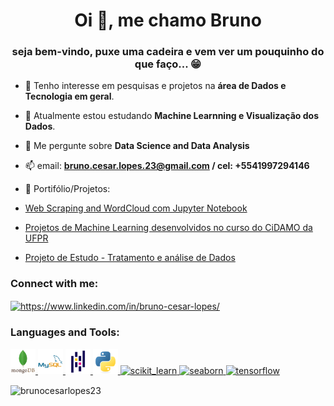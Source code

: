 <h1 align="center">Oi 👋, me chamo Bruno</h1>
<h3 align="center">seja bem-vindo, puxe uma cadeira e vem ver um pouquinho do que faço... 😁</h3>

- 👀 Tenho interesse em pesquisas e projetos na **área de Dados e Tecnologia em geral**.
- 🌱 Atualmente estou estudando **Machine Learnning e Visualização dos Dados**.
- 💬 Me pergunte sobre **Data Science and Data Analysis**

- 📫 email: **bruno.cesar.lopes.23@gmail.com / cel: +5541997294146**

- 🚀 Portifólio/Projetos:
- <p> <a href=https://github.com/brunocesarlopes23/WebScraping_WordCloud> Web Scraping and WordCloud com Jupyter Notebook</a>
- <p> <a href=https://github.com/brunocesarlopes23/Projetcs-Machine-Learning-CIDAMO-UFPR/blob/main/README.md> Projetos de Machine Learning desenvolvidos no curso do CiDAMO da UFPR</a>
- <p><a href=https://github.com/brunocesarlopes23/Tratamento-Analise-Supermercado-Kaggle> Projeto de Estudo - Tratamento e análise de Dados</a>

<h3 align="left">Connect with me:</h3>
<p align="left">
<a href="https://linkedin.com/in/bruno-cesar-lopes/" target="blank"><img align="center" src="https://raw.githubusercontent.com/rahuldkjain/github-profile-readme-generator/master/src/images/icons/Social/linked-in-alt.svg" alt="https://www.linkedin.com/in/bruno-cesar-lopes/" height="30" width="40" /></a>
</p>

<h3 align="left">Languages and Tools:</h3>
<p align="left"> <a href="https://www.mongodb.com/" target="_blank" rel="noreferrer"> <img src="https://raw.githubusercontent.com/devicons/devicon/master/icons/mongodb/mongodb-original-wordmark.svg" alt="mongodb" width="40" height="40"/> </a> <a href="https://www.mysql.com/" target="_blank" rel="noreferrer"> <img src="https://raw.githubusercontent.com/devicons/devicon/master/icons/mysql/mysql-original-wordmark.svg" alt="mysql" width="40" height="40"/> </a> <a href="https://pandas.pydata.org/" target="_blank" rel="noreferrer"> <img src="https://raw.githubusercontent.com/devicons/devicon/2ae2a900d2f041da66e950e4d48052658d850630/icons/pandas/pandas-original.svg" alt="pandas" width="40" height="40"/> </a> <a href="https://www.python.org" target="_blank" rel="noreferrer"> <img src="https://raw.githubusercontent.com/devicons/devicon/master/icons/python/python-original.svg" alt="python" width="40" height="40"/> </a> <a href="https://scikit-learn.org/" target="_blank" rel="noreferrer"> <img src="https://upload.wikimedia.org/wikipedia/commons/0/05/Scikit_learn_logo_small.svg" alt="scikit_learn" width="40" height="40"/> </a> <a href="https://seaborn.pydata.org/" target="_blank" rel="noreferrer"> <img src="https://seaborn.pydata.org/_images/logo-mark-lightbg.svg" alt="seaborn" width="40" height="40"/> </a> <a href="https://www.tensorflow.org" target="_blank" rel="noreferrer"> <img src="https://www.vectorlogo.zone/logos/tensorflow/tensorflow-icon.svg" alt="tensorflow" width="40" height="40"/> </a> </p>

<p><img align="center" src="https://github-readme-stats.vercel.app/api/top-langs?username=brunocesarlopes23&show_icons=true&locale=en&layout=compact" alt="brunocesarlopes23" /></p>

<!---
brunocesarlopes23/brunocesarlopes23 is a ✨ special ✨ repository because its `README.md` (this file) appears on your GitHub profile.
You can click the Preview link to take a look at your changes.
--->
